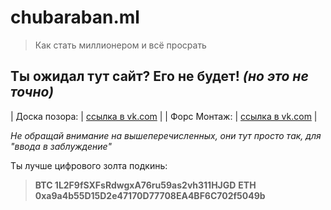 # chubaraban.ml
>Как стать миллионером и всё просрать

## Ты ожидал тут сайт? Его не будет! *(но это не точно)*

| Доска позора:  | [ссылка в vk.com](https://vk.com/pozor_pro)  |
| Форс Монтаж:  | [ссылка в vk.com](https://vk.com/repair_apartment_in_moscow)  |

*Не обращай внимание на вышеперечисленных, они тут просто так, для "ввода в заблуждение"*

Ты лучше цифрового золта подкинь:

>**BTC 1L2F9fSXFsRdwgxA76ru59as2vh311HJGD**
>**ETH 0xa9a4b55D15D2e47170D77708EA4BF6C702f5049b**
